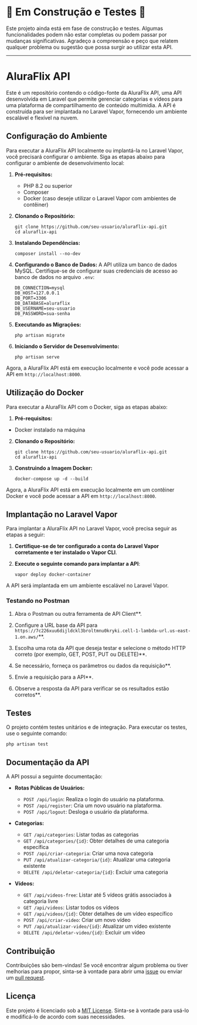 # 🚧 Em Construção e Testes 🚧

Este projeto ainda está em fase de construção e testes. Algumas funcionalidades podem não estar completas ou podem passar por mudanças significativas. Agradeço a compreensão e peço que relatem qualquer problema ou sugestão que possa surgir ao utilizar esta API.

---

# AluraFlix API

Este é um repositório contendo o código-fonte da AluraFlix API, uma API desenvolvida em Laravel que permite gerenciar categorias e vídeos para uma plataforma de compartilhamento de conteúdo multimídia. A API é construída para ser implantada no Laravel Vapor, fornecendo um ambiente escalável e flexível na nuvem.

## Configuração do Ambiente

Para executar a AluraFlix API localmente ou implantá-la no Laravel Vapor, você precisará configurar o ambiente. Siga as etapas abaixo para configurar o ambiente de desenvolvimento local:

1. **Pré-requisitos:**
   - PHP 8.2 ou superior
   - Composer
   - Docker (caso deseje utilizar o Laravel Vapor com ambientes de contêiner)

2. **Clonando o Repositório:**
   ```
   git clone https://github.com/seu-usuario/aluraflix-api.git
   cd aluraflix-api
   ```

3. **Instalando Dependências:**
   ```
   composer install --no-dev
   ```

4. **Configurando o Banco de Dados:**
   A API utiliza um banco de dados MySQL. Certifique-se de configurar suas credenciais de acesso ao banco de dados no arquivo `.env`:

   ```
   DB_CONNECTION=mysql
   DB_HOST=127.0.0.1
   DB_PORT=3306
   DB_DATABASE=aluraflix
   DB_USERNAME=seu-usuario
   DB_PASSWORD=sua-senha
   ```

5. **Executando as Migrações:**
   ```
   php artisan migrate
   ```

6. **Iniciando o Servidor de Desenvolvimento:**
   ```
   php artisan serve
   ```

Agora, a AluraFlix API está em execução localmente e você pode acessar a API em `http://localhost:8000`.

## Utilização do Docker

Para executar a AluraFlix API com o Docker, siga as etapas abaixo:

1. **Pré-requisitos:**
- Docker instalado na máquina

2. **Clonando o Repositório:**
    ```
    git clone https://github.com/seu-usuario/aluraflix-api.git
    cd aluraflix-api
    ```
3. **Construindo a Imagem Docker:**
    ```
   docker-compose up -d --build
    ```
Agora, a AluraFlix API está em execução localmente em um contêiner Docker e você pode acessar a API em `http://localhost:8000`.

## Implantação no Laravel Vapor

Para implantar a AluraFlix API no Laravel Vapor, você precisa seguir as etapas a seguir:

1. **Certifique-se de ter configurado a conta do Laravel Vapor corretamente e ter instalado o Vapor CLI**.

2. **Execute o seguinte comando para implantar a API**:
   ```
   vapor deploy docker-container
   ```
A API será implantada em um ambiente escalável no Laravel Vapor.

### Testando no Postman

1. Abra o Postman ou outra ferramenta de API Client**.

2. Configure a URL base da API para `https://7c226xuu6dijldckl3broltmnu0kryki.cell-1-lambda-url.us-east-1.on.aws/`**.

3. Escolha uma rota da API que deseja testar e selecione o método HTTP correto (por exemplo, GET, POST, PUT ou DELETE)**.

4. Se necessário, forneça os parâmetros ou dados da requisição**.

5. Envie a requisição para a API**.

6. Observe a resposta da API para verificar se os resultados estão corretos**.

## Testes

O projeto contém testes unitários e de integração. Para executar os testes, use o seguinte comando:

```
php artisan test
```

## Documentação da API

A API possui a seguinte documentação:

- **Rotas Públicas de Usuários:**
  - `POST /api/login`: Realiza o login do usuário na plataforma.
  - `POST /api/register`: Cria um novo usuário na plataforma.
  - `POST /api/logout`: Desloga o usuário da plataforma.

- **Categorias:**
  - `GET /api/categories`: Listar todas as categorias
  - `GET /api/categories/{id}`: Obter detalhes de uma categoria específica
  - `POST /api/criar-categoria`: Criar uma nova categoria
  - `PUT /api/atualizar-categoria/{id}`: Atualizar uma categoria existente
  - `DELETE /api/deletar-categoria/{id}`: Excluir uma categoria

- **Vídeos:**
  - `GET /api/videos-free`: Listar até 5 vídeos grátis associados à categoria livre
  - `GET /api/videos`: Listar todos os vídeos
  - `GET /api/videos/{id}`: Obter detalhes de um vídeo específico
  - `POST /api/criar-video`: Criar um novo vídeo
  - `PUT /api/atualizar-video/{id}`: Atualizar um vídeo existente
  - `DELETE /api/deletar-video/{id}`: Excluir um vídeo

## Contribuição

Contribuições são bem-vindas! Se você encontrar algum problema ou tiver melhorias para propor, sinta-se à vontade para abrir uma [issue](https://github.com/seu-usuario/aluraflix-api/issues) ou enviar um [pull request](https://github.com/seu-usuario/aluraflix-api/pulls).

## Licença

Este projeto é licenciado sob a [MIT License](https://opensource.org/licenses/MIT). Sinta-se à vontade para usá-lo e modificá-lo de acordo com suas necessidades.
